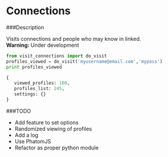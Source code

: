 # Connections

###Description
 
 Visits connections and people who may know in linked. <br/>
<strong>Warning:</strong> Under development
 
 
 
 ```python
from visit_connections import do_visit
profiles_viewed = do_visit('myusername@email.com','mypass')
print profiles_viewed 

{
	viewed_profiles: 100,
	profiles_list: 245,
	settings: {}
} 
 ```
 
###TODO
 * Add feature to set options
 * Randomized viewing of profiles
 * Add a log
 * Use PhatomJS
 * Refactor as proper python module
 
